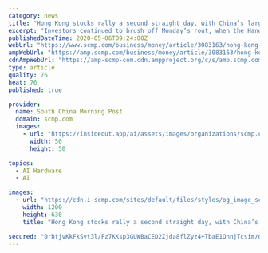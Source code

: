 ```yaml
---
category: news
title: "Hong Kong stocks rally a second straight day, with China’s largest chip maker SMIC soaring nearly 11 per cent on A-share plans"
excerpt: "Investors continued to brush off Monday’s rout, when the Hang Seng Index fell more than 1,000 points. Overall, Hong Kong sentiment has been positive, with the benchmark rising in seven of the last nine sessions."
publishedDateTime: 2020-05-06T09:24:00Z
webUrl: "https://www.scmp.com/business/money/article/3083163/hong-kong-stocks-rally-second-straight-day-chinas-largest-chip-maker"
ampWebUrl: "https://amp.scmp.com/business/money/article/3083163/hong-kong-stocks-rally-second-straight-day-chinas-largest-chip-maker"
cdnAmpWebUrl: "https://amp-scmp-com.cdn.ampproject.org/c/s/amp.scmp.com/business/money/article/3083163/hong-kong-stocks-rally-second-straight-day-chinas-largest-chip-maker"
type: article
quality: 76
heat: 76
published: true

provider:
  name: South China Morning Post
  domain: scmp.com
  images:
    - url: "https://insideout.app/ai/assets/images/organizations/scmp.com-50x50.jpg"
      width: 50
      height: 50

topics:
  - AI Hardware
  - AI

images:
  - url: "https://cdn.i-scmp.com/sites/default/files/styles/og_image_scmp_generic/public/d8/images/methode/2020/05/06/119003a6-8f70-11ea-a674-527cfdef49ee_image_hires_173713.jpg?itok=bLFr0WBZ&v=1588757844"
    width: 1200
    height: 630
    title: "Hong Kong stocks rally a second straight day, with China’s largest chip maker SMIC soaring nearly 11 per cent on A-share plans"

secured: "0rhtjvKkFkSvt3l/Fz7KKsp3GUWBaCED2Zjda8flZyz4+TbaE1QnnjTcsim/dWfFSTKZuavOFkSmHBtgjsONemBov2tPFygb1omaxzxI/6OFTsda2ai812DHCe9IEUiBPKZCPfqJEkv1acczrYuYrjh0gFX0xZNiFYlQGUOpcqFVtLelLCUbIH4p6G+a4mTjqBQzhs5QgAalgOD7wwUITfh24vCYJXKISeA03NczB22dfm00AONzzGC3Psc4rlUbGNnkVYteY2+gZpinCZEhoe3bojecpyLV+BJ7Wbs39hLkZjSSh1EGIxhZ0rCtBGisII/+ahRRZD7XSXMAj5eZhhCUKKvPuZeb89se6CKI4GKjMDxqwYjYcNtAd9tIihfE/m0oALlbtiYWOlTIyrCygqIUw0MgPjtYjggoJXl9yqRRFEgu/4D8OFo+m9uRSRUOJRk27oyivwhoR9xiRPydXw5bMkEAPpkRqJQhRGRTUF4=;4jNoHXyoIn6+H7IPMqPD9w=="
---
```


